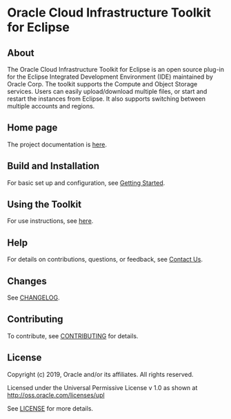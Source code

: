 # Oracle Cloud Infrastructure Toolkit for Eclipse

## About

The Oracle Cloud Infrastructure Toolkit for Eclipse is an open source plug-in for the Eclipse Integrated Development Environment (IDE) maintained by Oracle Corp.
The toolkit supports the Compute and Object Storage services. Users can easily upload/download multiple files, or start and restart the instances from Eclipse. 
It also supports switching between multiple accounts and regions.

## Home page 

The project documentation is [here](https://docs.cloud.oracle.com/iaas/Content/API/SDKDocs/eclipsetoolkit.htm).

## Build and Installation

For basic set up and configuration, see [Getting Started](https://docs.cloud.oracle.com/iaas/Content/API/SDKDocs/eclipsegettingstarted.htm).

## Using the Toolkit

For use instructions, see [here](https://docs.cloud.oracle.com/iaas/Content/API/SDKDocs/eclipseusing.htm).

## Help

For details on contributions, questions, or feedback, see [Contact Us](https://docs.cloud.oracle.com/iaas/Content/API/SDKDocs/eclipsetoolkit.htm#ContactUs).

## Changes

See [CHANGELOG](/CHANGELOG.md).

## Contributing

To contribute, see [CONTRIBUTING](/CONTRIBUTING.md) for details.

## License

Copyright (c) 2019, Oracle and/or its affiliates. All rights reserved.

Licensed under the Universal Permissive License v 1.0 as shown at http://oss.oracle.com/licenses/upl

See [LICENSE](/LICENSE.txt) for more details.
